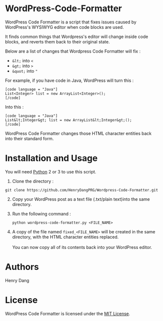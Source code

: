 # WordPress-Code-Formatter

WordPress Code Formatter is a script that fixes issues caused by WordPress's WYSIWYG editor when code blocks are used. 

It finds common things that Wordpress's editor will change inside code blocks, and reverts them back to their original state.

Below are a list of changes that Wordpress Code Formatter will fix :

* `&lt;` into `<`
* `&gt;` into `>`
* `&quot;` into `"`

For example, if you have code in Java, WordPress will turn this :
```
[code language = "Java"]
List<Integer> list = new ArrayList<Integer>();
[/code]
```
Into this :

```
[code language = "Java"]
List&lt;Integer&gt; list = new ArrayList&lt;Integer&gt;();
[/code]
```

WordPress Code Formatter changes those HTML character entities back into their standard form.

# Installation and Usage

You will need [Python](https://www.python.org/) 2 or 3 to use this script.

1. Clone the directory : 


  `git clone https://github.com/HenryDangPRG/Wordpress-Code-Formatter.git`
  
2. Copy your WordPress post as a text file (.txt/plain text)into the same directory.

3. Run the following command : 


   `python wordpress-code-formatter.py <FILE_NAME>`
   
4. A copy of the file named `fixed_<FILE_NAME>` will be created in the same directory, with the HTML character entities replaced. <br><br>
You can now copy all of its contents back into your WordPress editor.

# Authors

Henry Dang

# License

WordPress Code Formatter is licensed under the [MIT License](http://www.opensource.org/licenses/MIT).


